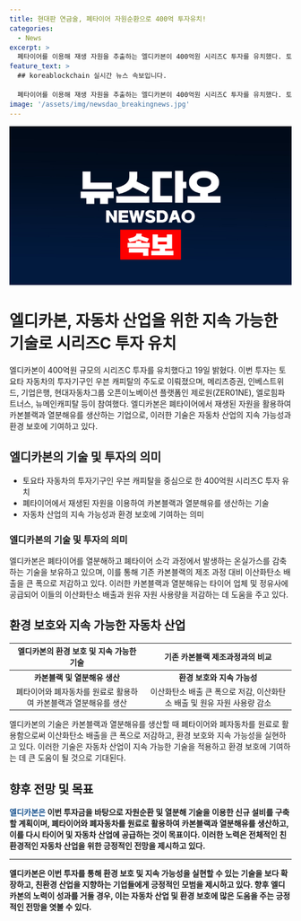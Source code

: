 ```yaml
---
title: 현대판 연금술, 폐타이어 자원순환으로 400억 투자유치!
categories:
  - News
excerpt: >
  폐타이어를 이용해 재생 자원을 추출하는 엘디카본이 400억원 시리즈C 투자를 유치했다. 토요타 우븐 캐피탈을 주도로 메리츠증권, 인베스트위드, 기업은행, 현대자동차그룹의 참여도 이끌었다. 2017년 설립된 이 회사는 열분해 기술을 활용하여 재생 카본블랙과 열분해유를 생산하며, 이로써 이산화탄소 배출을 큰 폭으로 저감한다. 향후 신규 설비를 구축하여 타이어 및 자동차 산업에 공급할 예정이다. 이로써 지속 가능성을 높이는 노력이 눈에 띈다.
feature_text: >
  ## koreablockchain 실시간 뉴스 속보입니다.

  폐타이어를 이용해 재생 자원을 추출하는 엘디카본이 400억원 시리즈C 투자를 유치했다. 토요타 우븐 캐피탈을 주도로 메리츠증권, 인베스트위드, 기업은행, 현대자동차그룹의 참여도 이끌었다. 2017년 설립된 이 회사는 열분해 기술을 활용하여 재생 카본블랙과 열분해유를 생산하며, 이로써 이산화탄소 배출을 큰 폭으로 저감한다. 향후 신규 설비를 구축하여 타이어 및 자동차 산업에 공급할 예정이다. 이로써 지속 가능성을 높이는 노력이 눈에 띈다.
image: '/assets/img/newsdao_breakingnews.jpg'
---
```


<p><img src="/assets/img/newsdao_breakingnews.jpg" alt="koreablockchain 속보" /></p>

<h1>엘디카본, 자동차 산업을 위한 지속 가능한 기술로 시리즈C 투자 유치</h1>

<p data-ke-size="size16">엘디카본이 400억원 규모의 시리즈C 투자를 유치했다고 19일 밝혔다. 이번 투자는 토요타 자동차의 투자기구인 우븐 캐피탈의 주도로 이뤄졌으며, 메리츠증권, 인베스트위드, 기업은행, 현대자동차그룹 오픈이노베이션 플랫폼인 제로원(ZER01NE), 엘로힘파트너스, 뉴메인캐피탈 등이 참여했다. 엘디카본은 폐타이어에서 재생된 자원을 활용하여 카본블랙과 열분해유를 생산하는 기업으로, 이러한 기술은 자동차 산업의 지속 가능성과 환경 보호에 기여하고 있다.</p>

<h2 data-ke-size="size26">엘디카본의 기술 및 투자의 의미</h2>

<ul>
<li>토요타 자동차의 투자기구인 우븐 캐피탈을 중심으로 한 400억원 시리즈C 투자 유치</li>
<li>폐타이어에서 재생된 자원을 이용하여 카본블랙과 열분해유를 생산하는 기술</li>
<li>자동차 산업의 지속 가능성과 환경 보호에 기여하는 의미</li>
</ul>

<h3 data-ke-size="size24">엘디카본의 기술 및 투자의 의미</h3>

<p data-ke-size="size16">엘디카본은 폐타이어를 열분해하고 폐타이어 소각 과정에서 발생하는 온실가스를 감축하는 기술을 보유하고 있으며, 이를 통해 기존 카본블랙의 제조 과정 대비 이산화탄소 배출을 큰 폭으로 저감하고 있다. 이러한 카본블랙과 열분해유는 타이어 업체 및 정유사에 공급되어 이들의 이산화탄소 배출과 원유 자원 사용량을 저감하는 데 도움을 주고 있다.</p>

<h2 data-ke-size="size26">환경 보호와 지속 가능한 자동차 산업</h2>

<table>
<thead>
<tr>
<th style="text-align: center;">엘디카본의 환경 보호 및 지속 가능한 기술</th>
<th style="text-align: center;">기존 카본블랙 제조과정과의 비교</th>
</tr>
</thead>
<tbody>
<tr>
<td style="text-align: center; height: 17px;"><b>카본블랙 및 열분해유 생산</b></td>
<td style="text-align: center; height: 17px;"><b>환경 보호와 지속 가능성</b></td>
</tr>
<tr>
<td style="text-align: center;">폐타이어와 폐자동차를 원료로 활용하여 카본블랙과 열분해유를 생산</td>
<td style="text-align: center;">이산화탄소 배출 큰 폭으로 저감, 이산화탄소 배출 및 원유 자원 사용량 감소</td>
</tr>
</tbody>
</table>

<p data-ke-size="size16">엘디카본의 기술은 카본블랙과 열분해유를 생산할 때 폐타이어와 폐자동차를 원료로 활용함으로써 이산화탄소 배출을 큰 폭으로 저감하고, 환경 보호와 지속 가능성을 실현하고 있다. 이러한 기술은 자동차 산업이 지속 가능한 기술을 적용하고 환경 보호에 기여하는 데 큰 도움이 될 것으로 기대된다.</p>

<h2 data-ke-size="size26">향후 전망 및 목표</h2>

<p data-ke-size="size16"><b><span style="color: #1a5490;">엘디카본은</span><b> 이번 투자금을 바탕으로 자원순환 및 열분해 기술을 이용한 신규 설비를 구축할 계획이며, 폐타이어와 폐자동차를 원료로 활용하여 카본블랙과 열분해유를 생산하고, 이를 다시 타이어 및 자동차 산업에 공급하는 것이 목표이다. 이러한 노력은 전체적인 친환경적인 자동차 산업을 위한 긍정적인 전망을 제시하고 있다.</p>

<hr>

<p data-ke-size="size16">엘디카본은 이번 투자를 통해 환경 보호 및 지속 가능성을 실현할 수 있는 기술을 보다 확장하고, 친환경 산업을 지향하는 기업들에게 긍정적인 모범을 제시하고 있다. 향후 엘디카본의 노력이 성과를 거둘 경우, 이는 자동차 산업 및 환경 보호에 많은 도움을 주는 긍정적인 전망을 엿볼 수 있다.</p>


